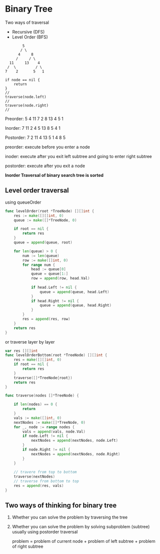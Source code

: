 # Binary Tree

Two ways of traversal

- Recursive (DFS)
- Level Order (BFS)



```
        5         
       / \        
      4     8     
     /     / \    
  11     13    4  
 /  \         / \ 
7    2       5   1
```



```
if node == nil {
	return
}
// 
traverse(node.left)
//
traverse(node.right)
//
```



Preorder: 5 4 11 7 2 8 13 4 5 1

Inorder: 7 11 2 4 5 13 8 5 4 1

Postorder: 7 2 11 4 13 5 1 4 8 5



preorder: execute before you enter a node

inoder: execute after you exit left subtree and going to enter right subtree

postorder: execute after you exit a node





**Inorder Traversal of binary search tree is sorted**



## Level order traversal

using queueOrder

```go
func levelOrder(root *TreeNode) [][]int {
    res := make([][]int, 0)
    queue := make([]*TreeNode, 0)

    if root == nil {
        return res
    }
    queue = append(queue, root)

    for len(queue) > 0 {
        num := len(queue)
        row := make([]int, 0)
        for range num {
            head := queue[0]
            queue = queue[1:]
            row = append(row, head.Val)
            
            if head.Left != nil {
                queue = append(queue, head.Left)
            }
            if head.Right != nil {
                queue = append(queue, head.Right)
            }
        }
        res = append(res, row)
    }
    return res
}
```



or traverse layer by layer

```go
var res [][]int
func levelOrderBottom(root *TreeNode) [][]int {
    res = make([][]int, 0)
    if root == nil {
        return res
    }
    traverse([]*TreeNode{root})
    return res
}

func traverse(nodes []*TreeNode) {

    if len(nodes) == 0 {
        return
    }
    vals := make([]int, 0)
    nextNodes := make([]*TreeNode, 0)
    for _, node := range nodes {
        vals = append(vals, node.Val)
        if node.Left != nil {
            nextNodes = append(nextNodes, node.Left)
        }
        if node.Right != nil {
            nextNodes = append(nextNodes, node.Right)
        }
    }
	
    // travere from top to bottom
    traverse(nextNodes)
    // traverse from bottom to top
    res = append(res, vals)
}
```



## Two ways of thinking for binary tree

1. Whether you can solve the problem by traversing the tree

2. Whether you can solve the problem by solving subproblem (subtree) usually using postorder traversal

   problem = problem of current node + problem of left subtree + problem of right subtree

   

